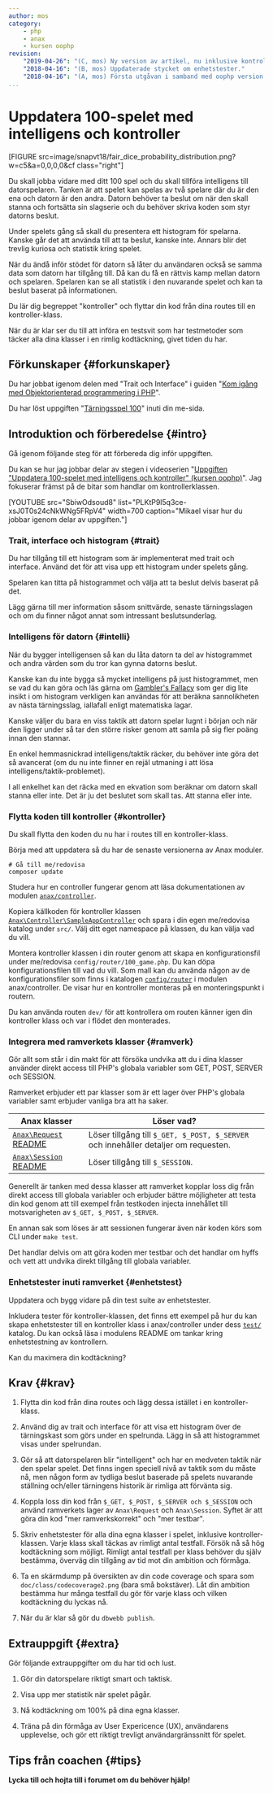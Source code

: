 ```yaml
---
author: mos
category:
    - php
    - anax
    - kursen oophp
revision:
    "2019-04-26": "(C, mos) Ny version av artikel, nu inklusive kontroller och video."
    "2018-04-16": "(B, mos) Uppdaterade stycket om enhetstester."
    "2018-04-16": "(A, mos) Första utgåvan i samband med oophp version 4."
...
```

Uppdatera 100-spelet med intelligens och kontroller
==================================

[FIGURE src=image/snapvt18/fair_dice_probability_distribution.png?w=c5&a=0,0,0,0&cf class="right"]

Du skall jobba vidare med ditt 100 spel och du skall tillföra intelligens till datorspelaren. Tanken är att spelet kan spelas av två spelare där du är den ena och datorn är den andra. Datorn behöver ta beslut om när den skall stanna och fortsätta sin slagserie och du behöver skriva koden som styr datorns beslut.

Under spelets gång så skall du presentera ett histogram för spelarna. Kanske går det att använda till att ta beslut, kanske inte. Annars blir det trevlig kuriosa och statistik kring spelet.

<!--more-->

När du ändå inför stödet för datorn så låter du användaren också se samma data som datorn har tillgång till. Då kan du få en rättvis kamp mellan datorn och spelaren. Spelaren kan se all statistik i den nuvarande spelet och kan ta beslut baserat på informationen.

Du lär dig begreppet "kontroller" och flyttar din kod från dina routes till en kontroller-klass.

När du är klar ser du till att införa en testsvit som har testmetoder som täcker alla dina klasser i en rimlig kodtäckning, givet tiden du har.



Förkunskaper {#forkunskaper}
-----------------------

Du har jobbat igenom delen med "Trait och Interface" i guiden "[Kom igång med Objektorienterad programmering i PHP](guide/kom-igang-med-objektorienterad-programmering-i-php)".

Du har löst uppgiften "[Tärningsspel 100](uppgift/tarningsspel-100)" inuti din me-sida.



Introduktion och förberedelse {#intro}
-----------------------

Gå igenom följande steg för att förbereda dig inför uppgiften.

Du kan se hur jag jobbar delar av stegen i videoserien "[Uppgiften "Uppdatera 100-spelet med intelligens och kontroller" (kursen oophp)](https://www.youtube.com/playlist?list=PLKtP9l5q3ce-xsJ0T0s24cNkWNg5FRpV4)". Jag fokuserar främst på de bitar som handlar om kontrollerklassen.

[YOUTUBE src="SbiwOdsoud8" list="PLKtP9l5q3ce-xsJ0T0s24cNkWNg5FRpV4" width=700 caption="Mikael visar hur du jobbar igenom delar av uppgiften."]





### Trait, interface och histogram {#trait}

Du har tillgång till ett histogram som är implementerat med trait och interface. Använd det för att visa upp ett histogram under spelets gång. 

Spelaren kan titta på histogrammet och välja att ta beslut delvis baserat på det. 

Lägg gärna till mer information såsom snittvärde, senaste tärningsslagen och om du finner något annat som intressant beslutsunderlag.



### Intelligens för datorn {#intelli}

När du bygger intelligensen så kan du låta datorn ta del av histogrammet och andra värden som du tror kan gynna datorns beslut.

Kanske kan du inte bygga så mycket intelligens på just histogrammet, men se vad du kan göra och läs gärna om [Gambler's Fallacy](https://en.wikipedia.org/wiki/Gambler%27s_fallacy) som ger dig lite insikt i om histogram verkligen kan användas för att beräkna sannolikheten av nästa tärningsslag, iallafall enligt matematiska lagar.

Kanske väljer du bara en viss taktik att datorn spelar lugnt i början och när den ligger under så tar den större risker genom att samla på sig fler poäng innan den stannar.

En enkel hemmasnickrad intelligens/taktik räcker, du behöver inte göra det så avancerat (om du nu inte finner en rejäl utmaning i att lösa intelligens/taktik-problemet).

I all enkelhet kan det räcka med en ekvation som beräknar om datorn skall stanna eller inte. Det är ju det beslutet som skall tas. Att stanna eller inte.



### Flytta koden till kontroller {#kontroller}

Du skall flytta den koden du nu har i routes till en kontroller-klass.

Börja med att uppdatera så du har de senaste versionerna av Anax moduler.

```text
# Gå till me/redovisa
composer update
```

Studera hur en controller fungerar genom att läsa dokumentationen av modulen [`anax/controller`](https://github.com/canax/controller).

Kopiera källkoden för kontroller klassen [`Anax\Controller\SampleAppController`](https://github.com/canax/controller/blob/master/src/Controller/SampleAppController.php) och spara i din egen me/redovisa katalog under `src/`. Välj ditt eget namespace på klassen, du kan välja vad du vill. 

Montera kontroller klassen i din router genom att skapa en konfigurationsfil under me/redovisa `config/router/100_game.php`. Du kan döpa konfigurationsfilen till vad du vill. Som mall kan du använda någon av de konfigurationsfiler som finns i katalogen [`config/router`](https://github.com/canax/controller/tree/master/config/router) i modulen anax/controller. De visar hur en kontroller monteras på en monteringspunkt i routern.

Du kan använda routen `dev/` för att kontrollera om routen känner igen din kontroller klass och var i flödet den monterades.



### Integrera med ramverkets klasser {#ramverk}

Gör allt som står i din makt för att försöka undvika att du i dina klasser använder direkt access till PHP's globala variabler som GET, POST, SERVER och SESSION.

Ramverket erbjuder ett par klasser som är ett lager över PHP's globala variabler samt erbjuder vanliga bra att ha saker.

| Anax klasser | Löser vad? |
|--------------|------------|
| [`Anax\Request`](https://github.com/canax/request/blob/master/src/Request/Request.php) [README](https://github.com/canax/request/blob/master/README.md) | Löser tillgång till `$_GET, $_POST, $_SERVER` och innehåller detaljer om requesten. |
| [`Anax\Session`](https://github.com/canax/session/blob/master/src/Session/Session.php) [README](https://github.com/canax/session/blob/master/README.md) | Löser tillgång till `$_SESSION`. |

Generellt är tanken med dessa klasser att ramverket kopplar loss dig från direkt access till globala variabler och erbjuder bättre möjligheter att testa din kod genom att till exempel från testkoden injecta innehållet till motsvarigheten av `$_GET, $_POST, $_SERVER`.

En annan sak som löses är att sessionen fungerar även när koden körs som CLI under `make test`.

Det handlar delvis om att göra koden mer testbar och det handlar om hyffs och vett att undvika direkt tillgång till globala variabler.



### Enhetstester inuti ramverket {#enhetstest}

Uppdatera och bygg vidare på din test suite av enhetstester.

Inkludera tester för kontroller-klassen, det finns ett exempel på hur du kan skapa enhetstester till en kontroller klass i anax/controller under dess [`test/`](https://github.com/canax/controller/tree/master/test) katalog. Du kan också läsa i modulens README om tankar kring enhetstestning av kontrollern.

Kan du maximera din kodtäckning?



Krav {#krav}
-----------------------

1. Flytta din kod från dina routes och lägg dessa istället i en kontroller-klass.

1. Använd dig av trait och interface för att visa ett histogram över de tärningskast som görs under en spelrunda. Lägg in så att histogrammet visas under spelrundan.

1. Gör så att datorspelaren blir "intelligent" och har en medveten taktik när den spelar spelet. Det finns ingen speciell nivå av taktik som du måste nå, men någon form av tydliga beslut baserade på spelets nuvarande ställning och/eller tärningens historik är rimliga att förvänta sig.

1. Koppla loss din kod från `$_GET, $_POST, $_SERVER och $_SESSION` och använd ramverkets lager av `Anax\Request` och `Anax\Session`. Syftet är att göra din kod "mer ramverkskorrekt" och "mer testbar".

1. Skriv enhetstester för alla dina egna klasser i spelet, inklusive kontroller-klassen. Varje klass skall täckas av rimligt antal testfall. Försök nå så hög kodtäckning som möjligt. Rimligt antal testfall per klass behöver du själv bestämma, överväg din tillgång av tid mot din ambition och förmåga.

1. Ta en skärmdump på översikten av din code coverage och spara som `doc/class/codecoverage2.png` (bara små bokstäver). Låt din ambition bestämma hur många testfall du gör för varje klass och vilken kodtäckning du lyckas nå.

1. När du är klar så gör du `dbwebb publish`.



Extrauppgift {#extra}
-----------------------

Gör följande extrauppgifter om du har tid och lust.

1. Gör din datorspelare riktigt smart och taktisk.

1. Visa upp mer statistik när spelet pågår. 

1. Nå kodtäckning om 100% på dina egna klasser.

1. Träna på din förmåga av User Expericence (UX), användarens upplevelse, och gör ett riktigt trevligt användargränssnitt för spelet.



Tips från coachen {#tips}
-----------------------

**Lycka till och hojta till i forumet om du behöver hjälp!**
